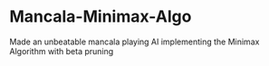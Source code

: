 # Mancala-Minimax-Algo
Made an unbeatable mancala playing AI implementing the Minimax Algorithm with beta pruning 
